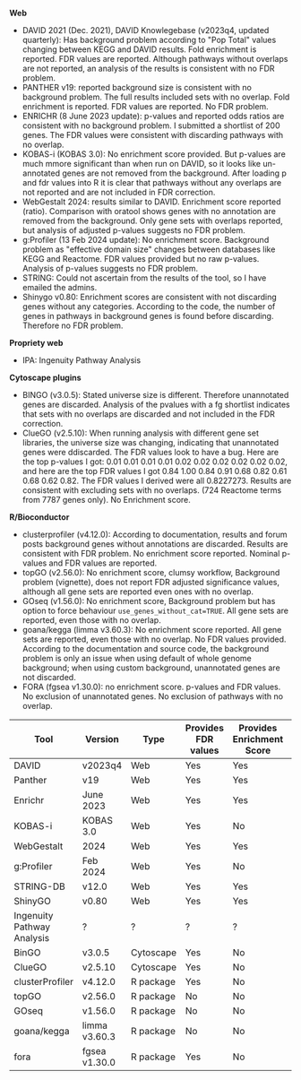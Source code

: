 **Web**
* DAVID 2021 (Dec. 2021), DAVID Knowlegebase (v2023q4, updated quarterly): Has background problem according to "Pop Total" values changing between KEGG and DAVID results. Fold enrichment is reported. FDR values are reported. Although pathways without overlaps are not reported, an analysis of the results is consistent with no FDR problem.
* PANTHER v19: reported background size is consistent with no background problem. The full results included sets with no overlap. Fold enrichment is reported. FDR values are reported. No FDR problem.
* ENRICHR (8 June 2023 update): p-values and reported odds ratios are consistent with no background problem. I submitted a shortlist of 200 genes. The FDR values were consistent with discarding pathways with no overlap.
* KOBAS-i (KOBAS 3.0): No enrichment score provided. But p-values are much mmore significant than when run on DAVID, so it looks like un-annotated genes are not removed from the background. After loading p and fdr values into R it is clear that pathways without any overlaps are not reported and are not included in FDR correction.
* WebGestalt 2024: results similar to DAVID. Enrichment score reported (ratio). Comparison with oratool shows genes with no annotation are removed from the background. Only gene sets with overlaps reported, but analysis of adjusted p-values suggests no FDR problem.
* g:Profiler (13 Feb 2024 update): No enrichment score. Background problem as "effective domain size" changes between databases like KEGG and Reactome. FDR values provided but no raw p-values. Analysis of p-values suggests no FDR problem.
* STRING: Could not ascertain from the results of the tool, so I have emailed the admins.
* Shinygo v0.80: Enrichment scores are consistent with not discarding genes without any categories. According to the code, the number of genes in pathways in background genes is found before discarding. Therefore no FDR problem.

**Propriety web**
* IPA: Ingenuity Pathway Analysis

**Cytoscape plugins**
* BINGO (v3.0.5): Stated universe size is different. Therefore unannotated genes are discarded. Analysis of the pvalues with a fg shortlist indicates that sets with no overlaps are discarded and not included in the FDR correction.
* ClueGO (v2.5.10): When running analysis with different gene set libraries, the universe size was changing, indicating that unannotated genes were ddiscarded. The FDR values look to have a bug. Here are the top p-values I got: 0.01 0.01 0.01 0.01 0.02 0.02 0.02 0.02 0.02 0.02, and here are the top FDR values I got 0.84 1.00 0.84 0.91 0.68 0.82 0.61 0.68 0.62 0.82. The FDR values I derived were all 0.8227273. Results are consistent with excluding sets with no overlaps. (724 Reactome terms from 7787 genes only). No Enrichment score.

**R/Bioconductor**
* clusterprofiler (v4.12.0): According to documentation, results and forum posts background genes without annotations are discarded. Results are consistent with FDR problem. No enrichment score reported. Nominal p-values and FDR values are reported.
* topGO (v2.56.0): No enrichment score, clumsy workflow, Background problem (vignette), does not report FDR adjusted significance values, although all gene sets are reported even ones with no overlap.
* GOseq (v1.56.0): No enrichment score, Background problem but has option to force behaviour `use_genes_without_cat=TRUE`.  All gene sets are reported, even those with no overlap. 
* goana/kegga (limma v3.60.3): No enrichment score reported.  All gene sets are reported, even those with no overlap. No FDR values provided. According to the documentation and source code, the background problem is only an issue when using default of whole genome background; when using custom background, unannotated genes are not discarded.
* FORA (fgsea v1.30.0): no enrichment score. p-values and FDR values. No exclusion of unannotated genes. No exclusion of pathways with no overlap.

| Tool | Version | Type | Provides FDR values | Provides Enrichment Score | Proper background handling | Proper FDR | Reference |
| --- | --- | --- | --- | --- | --- | --- | --- |
| DAVID | v2023q4 | Web | Yes | Yes | No | Yes | ref |
| Panther | v19 | Web | Yes | Yes | Yes | Yes | ref |
| Enrichr | June 2023 | Web | Yes | Yes | Yes | No | ref |
| KOBAS-i | KOBAS 3.0 | Web | Yes | No | Yes | No | ref |
| WebGestalt | 2024 | Web | Yes | Yes | No | Yes | ref |
| g:Profiler | Feb 2024 | Web | Yes | No | No | Yes | ref |
| STRING-DB | v12.0 | Web | Yes | Yes | ? | ? | ref |
| ShinyGO | v0.80 | Web | Yes | Yes | Yes | Yes | ref |
| Ingenuity Pathway Analysis | ? | ? | ? | ? | ? | ? | ? |
| BinGO | v3.0.5 | Cytoscape | Yes | No | No | No | ref |
| ClueGO | v2.5.10 | Cytoscape | Yes | No | No | No | ref |
| clusterProfiler | v4.12.0 | R package | Yes | No | No | No | ref |
| topGO | v2.56.0 | R package | No | No | No | Yes+ | ref |
| GOseq | v1.56.0 | R package | No | No | No* | Yes+ | ref |
| goana/kegga | limma v3.60.3 | R package | No | No | No** | Yes+ | ref |
| fora | fgsea v1.30.0 | R package | Yes | No | Yes | Yes | ref |





